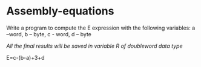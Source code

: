 # Assembly-equations
Write a program to compute the E expression with the following variables:
a –word, b – byte, c - word, d – byte

*All the final results will be saved in variable R of doubleword data type*

E=c-(b-a)+3+d
